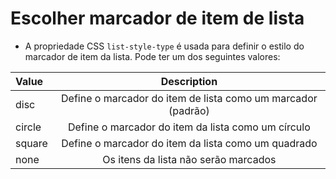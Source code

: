 # Escolher marcador de item de lista

 * A propriedade CSS ```list-style-type``` é usada para definir o estilo do marcador de item da lista. Pode ter um dos seguintes valores:

 |**Value**|**Description**|
 :---------|:-------------:|
 disc |Define o marcador do item de lista como um marcador (padrão)|
circle | Define o marcador do item da lista como um círculo|
square | Define o marcador do item da lista como um quadrado|
none | Os itens da lista não serão marcados |
